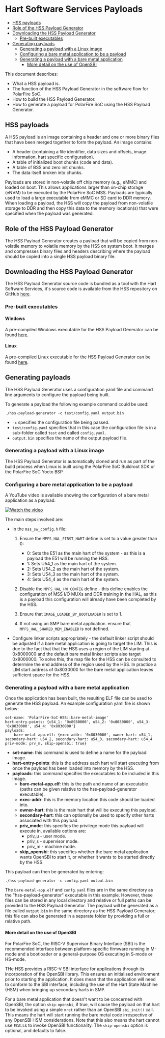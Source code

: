 # Hart Software Services Payloads

- [HSS payloads](#payload-info)
- [Role of the HSS Payload Generator](#info)
- [Downloading the HSS Payload Generator](#download)
	- [Pre-built executables](#executables)
- [Generating payloads](#payloads)
	- [Generating a payload with a Linux image](#linux-payload)
	- [Configuring a bare metal application to be a payload](#config-bare-metal-payload)
	- [Generating a payload with a bare metal application](#bare-metal-payload)
		- [More detail on the use of OpenSBI](#opensbi)

This document describes:

- What a HSS payload is.
- The function of the HSS Payload Generator in the software flow for PolarFire SoC.
- How to build the HSS Payload Generator.
- How to generate a payload for PolarFire SoC using the HSS Payload Generator.

## HSS payloads <a name="payload-info"></a>

A HSS payload is an image containing a header and one or more binary files that have been merged together to form the payload. An image contains:

- A header (containing a file identifier, data sizes and offsets, image information, hart specific configuration).
- A table of initialized boot chunks (code and data).
- A table of BSS and zero init chunks.
- The data itself broken into chunks.

Payloads are stored in non-volatile off chip memory (e.g., eMMC) and loaded on boot. This allows applications larger than on-chip storage (eNVM) to be executed by the PolarFire SoC MSS. Payloads are typically used to load a large executable from eMMC or SD card to DDR memory. When loading a payload, the HSS will copy the payload from non-volatile storage to DDR and then copy this data to the memory location(s) that were specified when the payload was generated.

## Role of the HSS Payload Generator <a name="info"></a>

The HSS Payload Generator creates a payload that will be copied from non-volatile memory to volatile memory by the HSS on system boot. It merges and compresses binary files and headers describing where the payload should be copied into a single HSS payload binary file.

## Downloading the HSS Payload Generator <a name="download"></a>

The HSS Payload Generator source code is bundled as a tool with the Hart Software Services, it's source code is available from the HSS repository on GitHub [here](https://github.com/polarfire-soc/hart-software-services/tree/master/tools/hss-payload-generator).

### Pre-built executables <a name="executables"></a>

#### Windows

A pre-compiled Windows executable for the HSS Payload Generator can be found [here](https://bit.ly/3lYAc63).

#### Linux

A pre-compiled Linux executable for the HSS Payload Generator can be found [here](https://bit.ly/3fnmEyL).

## Generating payloads <a name="payloads"></a>

The HSS Payload Generator uses a configuration yaml file and command line arguments to configure the payload being built.

To generate a payload the following example command could be used:

	./hss-payload-generator -c test/config.yaml output.bin

- `-c` specifies the configuration file being passed.
-	`test/config.yaml` specifies that in this case the configuration file is in a sub-folder called `test` and called `config.yaml`.
- `output.bin` specifies the name of the output payload file.

### Generating a payload with a Linux image <a name="linux-payload"></a>

The HSS Payload Generator is automatically cloned and run as part of the build process when Linux is built using the PolarFire SoC Buildroot SDK or the PolarFire SoC Yocto BSP

### Configuring a bare metal application to be a payload <a name="config-bare-metal-payload"></a>

A YouTube video is available showing the configuration of a bare metal application as a payload:

[![Watch the video](https://img.youtube.com/vi/5Q3GZVD72GQ/0.jpg)](https://www.youtube.com/watch?v=5Q3GZVD72GQ&list=PL9B4edd-p2ahGOmnvJvFLvSID3N3-rJC6&index=2)

The main steps involved are:
- In the `mss_sw_config.h` file:
	1. Ensure the `MPFS_HAL_FIRST_HART` define is set to a value greater than 0:

		- 0: Sets the E51 as the main hart of the system - as this is a payload the E51 will be running the HSS.
		- 1: Sets U54_1 as the main hart of the system.
		- 2: Sets U54_2 as the main hart of the system.
		- 3: Sets U54_3 as the main hart of the system.
		- 4: Sets U54_4 as the main hart of the system.

	2. Disable the `MPFS_HAL_HW_CONFIG` define - this define enables the configuration of MSS I/O MUXs and DDR training in the HAL, as this is a payload this configuration will already have been completed by the HSS.

	3. Ensure that `IMAGE_LOADED_BY_BOOTLOADER` is set to 1.

	4. If not using an SMP bare metal application. ensure that `MPFS_HAL_SHARED_MEM_ENABLED` is not defined.

- Configure linker scripts appropriately - the default linker script should be adjusted if a bare metal application is going to target the LIM. This is due to the fact that that the HSS uses a region of the LIM starting at 0x8000000 and the default bare metal linker scripts also target 0x8000000. To solve this, the map file for the HSS can be consulted to determine the end address of the region used by the HSS. In practice a LIM start address of 0x8030000 for the bare metal application leaves sufficient space for the HSS.

### Generating a payload with a bare metal application <a name="bare-metal-payload"></a>

Once the application has been built, the resulting ELF file can be used to generate the HSS payload. An example configuration yaml file is shown below:

	set-name: 'PolarFire-SoC-HSS::bare-metal-image'
	hart-entry-points: {u54_1: '0x8030000', u54_2: '0x8030000', u54_3: '0x8030000', u54_4: '0x8030000'}
	payloads:
		bare-metal-app.elf: {exec-addr: '0x8030000', owner-hart: u54_1, secondary-hart: u54_2, secondary-hart: u54_3, secondary-hart: u54_4 priv-mode: prv_m, skip-opensbi: true}

- **set-name**: this command is used to define a name for the payload image.
- **hart-entry-points**: this is the address each hart will start executing from once the payload has been loaded into memory by the HSS.
- **payloads**: this command specifies the executables to be included in this image.
	- **bare-metal-app.elf**: this is the path and name of an executable (paths can be given relative to the hss-payload-generator executable).
	- **exec-addr**: this is the memory location this code should be loaded into.
	- **owner-hart**: this is the main hart that will be executing this payload.
	- **secondary-hart**: this can optionally be used to specify other harts associated with this payload.
	- **priv_mode**: this specifies the privilege mode this payload will execute in, available options are:
		- priv_u - user mode.
		- priv_s - supervisor mode.
		- priv_m - machine mode.
	- **skip_opensbi**: this specifies whether the bare metal application wants OpenSBI to start it, or whether it wants to be started directly by the HSS.

This payload can then be generated by entering:

	./hss-payload-generator -c config.yaml output.bin

The `bare-metal-app.elf` and `confg.yaml` files are in the same directory as the "hss-payload-generator" executable in this example. However, these files can be stored in any local directory and relative or full paths can be provided to the HSS Payload Generator. The payload will be generated as a file called `output.bin` in the same directory as the HSS Payload Generator; this file can also be generated in a separate folder by providing a full or relative path.

#### More detail on the use of OpenSBI <a name="opensbi"></a>

For PolarFire SoC, the RISC-V Supervisor Binary Interface (SBI) is the recommended interface between platform-specific firmware running in M-mode and a bootloader or a general-purpose OS executing in S-mode or HS-mode.

THe HSS provides a RISC-V SBI interface for applications through its incorporation of the OpenSBI library.  This ensures an initialised environment prior to starting the application. It does mean that the application will need to conform to the SBI interface, including the use of the Hart State Machine (HSM) when bringing up secondary harts in SMP.

For a bare metal application that doesn't want to be concerned with OpenSBI, the option `skip-opensbi`, if true, will cause the payload on that hart to be invoked using a simple `mret` rather than an OpenSBI `sbi_init()` call. This means the hart will start running the bare metal code irrespective of any OpenSBI HSM considerations. Note that this also means the hart cannot use `ECALL`s to invoke OpenSBI functionality.  The `skip-opensbi` option is optional, and defaults to false.
